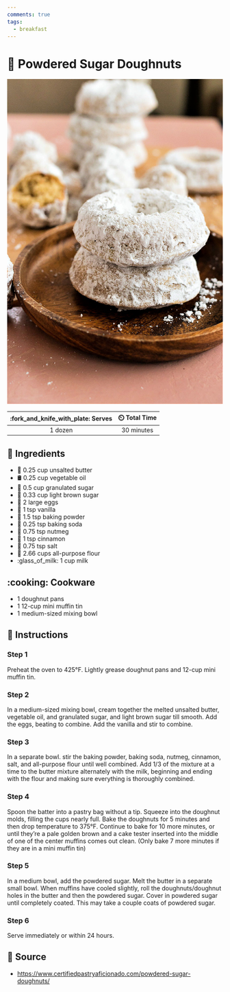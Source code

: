 ```yaml
---
comments: true
tags:
  - breakfast
---
```

# :doughnut: Powdered Sugar Doughnuts

![Powdered Sugar Doughnuts](../assets/images/powdered-sugar-doughnuts.jpg)

| :fork_and_knife_with_plate: Serves | :timer_clock: Total Time |
|:----------------------------------:|:-----------------------: |
| 1 dozen | 30 minutes |

## :salt: Ingredients

- :butter: 0.25 cup unsalted butter
- :oil_drum: 0.25 cup vegetable oil
- :candy: 0.5 cup granulated sugar
- :maple_leaf: 0.33 cup light brown sugar
- :egg: 2 large eggs
- :icecream: 1 tsp vanilla
- :dash: 1.5 tsp baking powder
- :cup_with_straw: 0.25 tsp baking soda
- :chestnut: 0.75 tsp nutmeg
- :custard: 1 tsp cinnamon
- :salt: 0.75 tsp salt
- :ear_of_rice: 2.66 cups all-purpose flour
- :glass_of_milk: 1 cup milk

## :cooking: Cookware

- 1 doughnut pans
- 1 12-cup mini muffin tin
- 1 medium-sized mixing bowl

## :pencil: Instructions

### Step 1

Preheat the oven to 425°F. Lightly grease doughnut pans and 12-cup mini muffin tin.

### Step 2

In a medium-sized mixing bowl, cream together the melted unsalted butter, vegetable oil, and granulated sugar, and light
brown sugar till smooth. Add the eggs, beating to combine. Add the vanilla and stir to combine.

### Step 3

In a separate bowl. stir the baking powder, baking soda, nutmeg, cinnamon, salt, and all-purpose flour until well
combined. Add 1/3 of the mixture at a time to the butter mixture alternately with the milk, beginning and ending with
the flour and making sure everything is thoroughly combined.

### Step 4

Spoon the batter into a pastry bag without a tip. Squeeze into the doughnut molds, filling the cups nearly full. Bake
the doughnuts for 5 minutes and then drop temperature to 375°F. Continue to bake for 10 more minutes, or until
they’re a pale golden brown and a cake tester inserted into the middle of one of the center muffins comes out clean.
(Only bake 7 more minutes if they are in a mini muffin tin)

### Step 5

In a medium bowl, add the powdered sugar. Melt the butter in a separate small bowl. When muffins have cooled slightly,
roll the doughnuts/doughnut holes in the butter and then the powdered sugar. Cover in powdered sugar until completely
coated. This may take a couple coats of powdered sugar.

### Step 6

Serve immediately or within 24 hours.

## :link: Source

- <https://www.certifiedpastryaficionado.com/powdered-sugar-doughnuts/>
